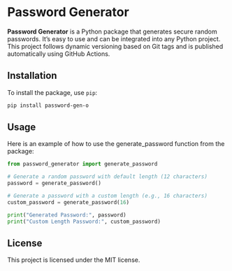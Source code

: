 # Password Generator

**Password Generator** is a Python package that generates secure random passwords. It’s easy to use and can be integrated into any Python project. This project follows dynamic versioning based on Git tags and is published automatically using GitHub Actions.

## Installation

To install the package, use `pip`:

```sh
pip install password-gen-o
```

## Usage

Here is an example of how to use the generate_password function from the package:

```python
from password_generator import generate_password

# Generate a random password with default length (12 characters)
password = generate_password()

# Generate a password with a custom length (e.g., 16 characters)
custom_password = generate_password(16)

print("Generated Password:", password)
print("Custom Length Password:", custom_password)
```

## License

This project is licensed under the MIT license.
